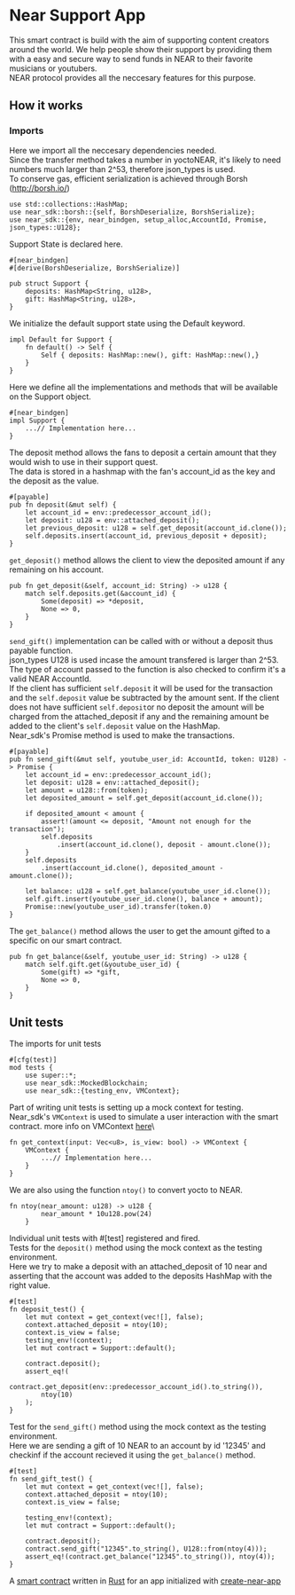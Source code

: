 
# Near Support App

This smart contract is build with the aim of supporting content creators around the world. We help people show their support by providing them with a easy and secure way to send funds in NEAR to their favorite musicians or youtubers.\
NEAR protocol provides all the neccesary features for this purpose.

## How it works

### Imports

Here we import all the neccesary dependencies needed.\
Since the transfer method takes a number in yoctoNEAR, it's likely to need numbers much larger than 2^53, therefore json_types is used.\
To conserve gas, efficient serialization is achieved through Borsh (http://borsh.io/)

    use std::collections::HashMap;
    use near_sdk::borsh::{self, BorshDeserialize, BorshSerialize};
    use near_sdk::{env, near_bindgen, setup_alloc,AccountId, Promise, json_types::U128};

Support State is declared here.

    #[near_bindgen]
    #[derive(BorshDeserialize, BorshSerialize)]

    pub struct Support {
        deposits: HashMap<String, u128>,
        gift: HashMap<String, u128>,
    }

We initialize the default support state using the Default keyword.

    impl Default for Support {
        fn default() -> Self {
            Self { deposits: HashMap::new(), gift: HashMap::new(),}
        }
    }

Here we define all the implementations and methods that will be available on the Support object. 

    #[near_bindgen]
    impl Support {
        ...// Implementation here...
    }

The deposit method allows the fans to deposit a certain amount that they would wish to use in their support quest.\
The data is stored in a hashmap with the fan's account_id as the key and the deposit as the value. 

    #[payable]
    pub fn deposit(&mut self) {
        let account_id = env::predecessor_account_id();
        let deposit: u128 = env::attached_deposit();
        let previous_deposit: u128 = self.get_deposit(account_id.clone());
        self.deposits.insert(account_id, previous_deposit + deposit);
    }

`get_deposit()` method allows the client to view the deposited amount if any remaining on his account.

    pub fn get_deposit(&self, account_id: String) -> u128 {
        match self.deposits.get(&account_id) {
            Some(deposit) => *deposit,
            None => 0,
        }
    }

`send_gift()` implementation can be called with or without a deposit thus payable function.\
json_types U128 is used incase the amount transfered is larger than 2^53.\
The type of account passed to the function is also checked to confirm it's a valid NEAR AccountId.\
If the client has sufficient `self.deposit` it will be used for the transaction and the `self.deposit` value be subtracted by the amount sent.
If the client does not have sufficient `self.deposit`or no deposit the amount will be charged from the attached_deposit if any and the remaining amount be added to the client's `self.deposit` value on the HashMap.\
Near_sdk's Promise method is used to make the transactions.

    #[payable]
    pub fn send_gift(&mut self, youtube_user_id: AccountId, token: U128) -> Promise {
        let account_id = env::predecessor_account_id();
        let deposit: u128 = env::attached_deposit();
        let amount = u128::from(token);
        let deposited_amount = self.get_deposit(account_id.clone());

        if deposited_amount < amount {
            assert!(amount <= deposit, "Amount not enough for the transaction");
            self.deposits
                .insert(account_id.clone(), deposit - amount.clone());
        }
        self.deposits
            .insert(account_id.clone(), deposited_amount - amount.clone());

        let balance: u128 = self.get_balance(youtube_user_id.clone());
        self.gift.insert(youtube_user_id.clone(), balance + amount);
        Promise::new(youtube_user_id).transfer(token.0)
    }

The `get_balance()` method allows the user to get the amount gifted to a specific on our smart contract.

    pub fn get_balance(&self, youtube_user_id: String) -> u128 {
        match self.gift.get(&youtube_user_id) {
            Some(gift) => *gift,
            None => 0,
        }
    }

## Unit tests

The imports for unit tests

    #[cfg(test)]
    mod tests {
        use super::*;
        use near_sdk::MockedBlockchain;
        use near_sdk::{testing_env, VMContext};

Part of writing unit tests is setting up a mock context for testing.\
Near_sdk's `VMContext` is used to simulate a user interaction with the smart contract.
more info on VMContext [here](https://www.near-sdk.io/testing/unit-tests)\

    fn get_context(input: Vec<u8>, is_view: bool) -> VMContext {
        VMContext {
            ...// Implementation here...
        }
    }

We are also using the function `ntoy()` to convert yocto to NEAR.

    fn ntoy(near_amount: u128) -> u128 {
            near_amount * 10u128.pow(24)
        }

Individual unit tests with #[test] registered and fired.\
Tests for the `deposit()` method using the mock context as the testing environment.\
Here we try to make a deposit with an attached_deposit of 10 near and asserting that the account was added to the deposits HashMap with the right value.

    #[test]
    fn deposit_test() {
        let mut context = get_context(vec![], false);
        context.attached_deposit = ntoy(10);
        context.is_view = false;
        testing_env!(context);
        let mut contract = Support::default();

        contract.deposit();
        assert_eq!(
            contract.get_deposit(env::predecessor_account_id().to_string()),
            ntoy(10)
        );
    }

Test for the `send_gift()` method using the mock context as the testing environment.\
Here we are sending a gift of 10 NEAR to an account by id '12345' and checkinf if the account recieved it using the `get_balance()` method.


    #[test]
    fn send_gift_test() {
        let mut context = get_context(vec![], false);
        context.attached_deposit = ntoy(10);
        context.is_view = false;

        testing_env!(context);
        let mut contract = Support::default();

        contract.deposit();
        contract.send_gift("12345".to_string(), U128::from(ntoy(4)));
        assert_eq!(contract.get_balance("12345".to_string()), ntoy(4));
    }

A [smart contract] written in [Rust] for an app initialized with [create-near-app]

[smart contract]: https://docs.near.org/docs/develop/contracts/overview
[rust]: https://www.rust-lang.org/
[create-near-app]: https://github.com/near/create-near-app
[correct target]: https://github.com/near/near-sdk-rs#pre-requisites
[cargo]: https://doc.rust-lang.org/book/ch01-03-hello-cargo.html
